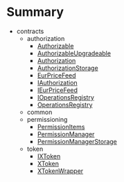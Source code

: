 # Summary
* contracts
  * authorization
    * [Authorizable](docs/contracts/authorization/authorizable.md)
    * [AuthorizableUpgradeable](docs/contracts/authorization/authorizableupgradeable.md)
    * [Authorization](docs/contracts/authorization/authorization.md)
    * [AuthorizationStorage](docs/contracts/authorization/authorizationstorage.md)
    * [EurPriceFeed](docs/contracts/authorization/eurpricefeed.md)
    * [IAuthorization](docs/contracts/authorization/iauthorization.md)
    * [IEurPriceFeed](docs/contracts/authorization/ieurpricefeed.md)
    * [IOperationsRegistry](docs/contracts/authorization/ioperationsregistry.md)
    * [OperationsRegistry](docs/contracts/authorization/operationsregistry.md)
  * common
  * permissioning
    * [PermissionItems](docs/contracts/permissioning/permissionitems.md)
    * [PermissionManager](docs/contracts/permissioning/permissionmanager.md)
    * [PermissionManagerStorage](docs/contracts/permissioning/permissionmanagerstorage.md)
  * token
    * [IXToken](docs/contracts/token/ixtoken.md)
    * [XToken](docs/contracts/token/xtoken.md)
    * [XTokenWrapper](docs/contracts/token/xtokenwrapper.md)

